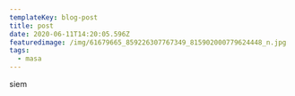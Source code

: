 ```yaml
---
templateKey: blog-post
title: post
date: 2020-06-11T14:20:05.596Z
featuredimage: /img/61679665_859226307767349_815902000779624448_n.jpg
tags:
  - masa
---
```

siem